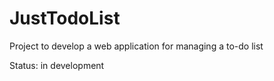 # JustTodoList

Project to develop a web application for managing a to-do list

Status: in development

